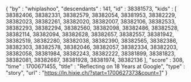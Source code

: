 {
  "by" : "whiplashoo",
  "descendants" : 141,
  "id" : 38381573,
  "kids" : [ 38382406, 38382331, 38382579, 38382054, 38381953, 38382229, 38382023, 38382261, 38382020, 38382007, 38382106, 38382533, 38382293, 38382294, 38382560, 38382098, 38382486, 38382528, 38382114, 38382094, 38382628, 38382657, 38382557, 38381942, 38382519, 38382280, 38382038, 38382390, 38382565, 38382386, 38382303, 38382578, 38382046, 38382057, 38382334, 38382203, 38382058, 38381984, 38382243, 38382222, 38381899, 38381823, 38382081, 38382687, 38381928, 38381974, 38382136 ],
  "score" : 308,
  "time" : 1700671455,
  "title" : "Reflecting on 18 Years at Google",
  "type" : "story",
  "url" : "https://ln.hixie.ch/?start=1700627373&count=1"
}
